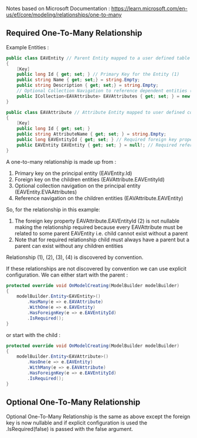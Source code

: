 Notes based on Microsoft Documentation : https://learn.microsoft.com/en-us/ef/core/modeling/relationships/one-to-many
## Required One-To-Many Relationship

Example Entities :
```csharp
public class EAVEntity // Parent Entity mapped to a user defined table
{
    [Key]
    public long Id { get; set; } // Primary Key for the Entity (1)
    public string Name { get; set;} = string.Empty;
    public string Description { get; set;} = string.Empty;
    // Optional Collection Navigation to reference dependent entities (3)
    public ICollection<EAVAttribute> EAVAttributes { get; set; } = new List<EAVAttribute>();
}

public class EAVAttribute // Attribute Entity mapped to user defined columns
{
    [Key]
    public long Id { get; set; }
    public string AttributeName { get; set; } = string.Empty;
    public long EAVEntityId { get; set; } // Required foreign key property (2)
    public EAVEntity EAVEntity { get; set; } = null!; // Required reference navigation to parent entity (4)
}
```
A one-to-many relationship is made up from :
1. Primary key on the principal entity (EAVEntity.Id)
2. Foreign key on the children entities (EAVAttribute.EAVEntityId)
3. Optional collection navigation on the principal entity (EAVEntity.EVAAttributes)
4. Reference navigation on the children entities (EAVAttribute.EAVEntity)

So, for the relationship in this example:
1. The foreign key property EAVAttribute.EAVEntityId (2) is not nullable making the relationship required because every EAVAttribute must be related to some parent EAVEntity i.e. child cannot exist without a parent
2. Note that for required relationship child must always have a parent but a parent can exist without any children entities

Relationship (1), (2), (3), (4) is discovered by convention.

If these relationships are not discovered by convention we can use explicit configuration.
We can either start with the parent : 
```csharp
protected override void OnModelCreating(ModelBuilder modelBuilder) 
{ 
	modelBuilder.Entity<EAVEntity>() 
		.HasMany(e => e.EAVAttribute) 
		.WithOne(e => e.EAVEntity) 
		.HasForeignKey(e => e.EAVEntityId) 
		.IsRequired(); 
}
```

or start with the child :
```csharp
protected override void OnModelCreating(ModelBuilder modelBuilder) 
{ 
	modelBuilder.Entity<EAVAttribute>() 
		.HasOne(e => e.EAVEntity) 
		.WithMany(e => e.EAVAttribute) 
		.HasForeignKey(e => e.EAVEntityId) 
		.IsRequired(); 
}
```
## Optional One-To-Many Relationship

Optional One-To-Many Relationship is the same as above except the foreign key is now nullable and if explicit configuration is used the .IsRequired(false) is passed with the false argument.